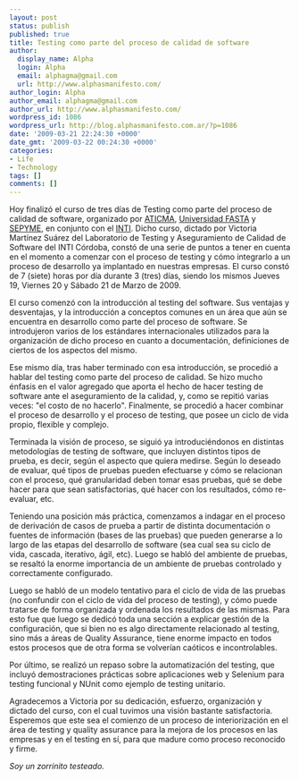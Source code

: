 ```yaml
---
layout: post
status: publish
published: true
title: Testing como parte del proceso de calidad de software
author:
  display_name: Alpha
  login: Alpha
  email: alphagma@gmail.com
  url: http://www.alphasmanifesto.com/
author_login: Alpha
author_email: alphagma@gmail.com
author_url: http://www.alphasmanifesto.com/
wordpress_id: 1086
wordpress_url: http://blog.alphasmanifesto.com.ar/?p=1086
date: '2009-03-21 22:24:30 +0000'
date_gmt: '2009-03-22 00:24:30 +0000'
categories:
- Life
- Technology
tags: []
comments: []
---
```

<div>

Hoy finalizó el curso de tres días de Testing como parte del proceso de calidad de software, organizado por [ATICMA](http://www.aticma.org.ar/), [Universidad FASTA](http://www.ufasta.edu.ar/) y [SEPYME](http://www.sepyme.gov.ar/), en conjunto con el [INTI](http://www.inti.gov.ar/). Dicho curso, dictado por Victoria Martínez Suárez del Laboratorio de Testing y Aseguramiento de Calidad de Software del INTI Córdoba, constó de una serie de puntos a tener en cuenta en el momento a comenzar con el proceso de testing y cómo integrarlo a un proceso de desarrollo ya implantado en nuestras empresas. El curso constó de 7 (siete) horas por día durante 3 (tres) días, siendo los mismos Jueves 19, Viernes 20 y Sábado 21 de Marzo de 2009.

El curso comenzó con la introducción al testing del software. Sus ventajas y desventajas, y la introducción a conceptos comunes en un área que aún se encuentra en desarrollo como parte del proceso de software. Se introdujeron varios de los estándares internacionales utilizados para la organización de dicho proceso en cuanto a documentación, definiciones de ciertos de los aspectos del mismo.

Ese mismo día, tras haber terminado con esa introducción, se procedió a hablar del testing como parte del proceso de calidad. Se hizo mucho énfasis en el valor agregado que aporta el hecho de hacer testing de software ante el aseguramiento de la calidad, y, como se repitió varias veces: "el costo de no hacerlo". Finalmente, se procedió a hacer combinar el proceso de desarrollo y el proceso de testing, que posee un ciclo de vida propio, flexible y complejo.

Terminada la visión de proceso, se siguió ya introduciéndonos en distintas metodologías de testing de software, que incluyen distintos tipos de prueba, es decir, según el aspecto que quiera medirse. Según lo deseado de evaluar, qué tipos de pruebas pueden efectuarse y cómo se relacionan con el proceso, qué granularidad deben tomar esas pruebas, qué se debe hacer para que sean satisfactorias, qué hacer con los resultados, cómo re-evaluar, etc.

Teniendo una posición más práctica, comenzamos a indagar en el proceso de derivación de casos de prueba a partir de distinta documentación o fuentes de información (bases de las pruebas) que pueden generarse a lo largo de las etapas del desarrollo de software (sea cual sea su ciclo de vida, cascada, iterativo, ágil, etc). Luego se habló del ambiente de pruebas, se resaltó la enorme importancia de un ambiente de pruebas controlado y correctamente configurado.

Luego se habló de un modelo tentativo para el ciclo de vida de las pruebas (no confundir con el ciclo de vida del proceso de testing), y cómo puede tratarse de forma organizada y ordenada los resultados de las mismas. Para esto fue que luego se dedicó toda una sección a explicar gestión de la configuración, que si bien no es algo directamente relacionado al testing, sino más a áreas de Quality Assurance, tiene enorme impacto en todos estos procesos que de otra forma se volverían caóticos e incontrolables.

Por último, se realizó un repaso sobre la automatización del testing, que incluyó demostraciones prácticas sobre aplicaciones web y Selenium para testing funcional y NUnit como ejemplo de testing unitario.

Agradecemos a Victoria por su dedicación, esfuerzo, organización y dictado del curso, con el cual tuvimos una visión bastante satisfactoria. Esperemos que este sea el comienzo de un proceso de interiorización en el área de testing y quality assurance para la mejora de los procesos en las empresas y en el testing en sí, para que madure como proceso reconocido y firme.

_Soy un zorrinito testeado._

